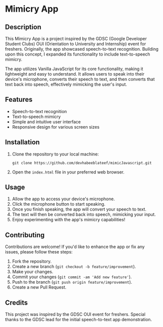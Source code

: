 # Mimicry App

## Description
This Mimicry App is a project inspired by the GDSC (Google Developer Student Clubs) OUI (Orientation to University and Internship) event for freshers. Originally, the app showcased speech-to-text recognition. Building upon this concept, I expanded its functionality to include text-to-speech mimicry.

The app utilizes Vanilla JavaScript for its core functionality, making it lightweight and easy to understand. It allows users to speak into their device's microphone, converts their speech to text, and then converts that text back into speech, effectively mimicking the user's input.

## Features
- Speech-to-text recognition
- Text-to-speech mimicry
- Simple and intuitive user interface
- Responsive design for various screen sizes

## Installation
1. Clone the repository to your local machine:
   ```
   git clone https://github.com/devhabeeblateef/mimicJavascript.git
   ```
2. Open the `index.html` file in your preferred web browser.

## Usage
1. Allow the app to access your device's microphone.
2. Click the microphone button to start speaking.
3. Once you finish speaking, the app will convert your speech to text.
4. The text will then be converted back into speech, mimicking your input.
5. Enjoy experimenting with the app's mimicry capabilities!

## Contributing
Contributions are welcome! If you'd like to enhance the app or fix any issues, please follow these steps:
1. Fork the repository.
2. Create a new branch (`git checkout -b feature/improvement`).
3. Make your changes.
4. Commit your changes (`git commit -am 'Add new feature'`).
5. Push to the branch (`git push origin feature/improvement`).
6. Create a new Pull Request.

## Credits
This project was inspired by the GDSC OUI event for freshers. Special thanks to the GDSC lead for the initial speech-to-text app demonstration.
